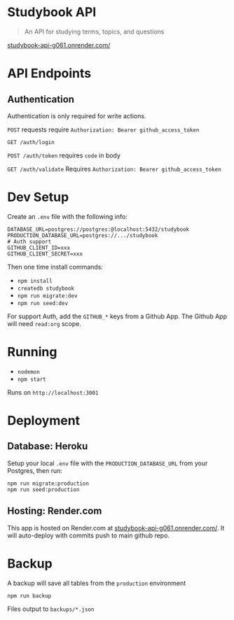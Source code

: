 # Studybook API

> An API for studying terms, topics, and questions

[studybook-api-g061.onrender.com/](https://studybook-api-g061.onrender.com/)

# API Endpoints

## Authentication

Authentication is only required for write actions.

`POST` requests require `Authorization: Bearer github_access_token`

`GET /auth/login`

`POST /auth/token`  requires `code` in body

`GET /auth/validate` Requires `Authorization: Bearer github_access_token`

# Dev Setup

Create an `.env` file with the following info:

```
DATABASE_URL=postgres://postgres:@localhost:5432/studybook
PRODUCTION_DATABASE_URL=postgres://.../studybook
# Auth support
GITHUB_CLIENT_ID=xxx
GITHUB_CLIENT_SECRET=xxx
```

Then one time install commands:

- `npm install`
- `createdb studybook`
- `npm run migrate:dev`
- `npm run seed:dev`

For support Auth, add the `GITHUB_*` keys from a Github App.
The Github App will need `read:org` scope.

# Running

- `nodemon`
- `npm start`

Runs on `http://localhost:3001`


# Deployment

## Database: Heroku

Setup your local `.env` file with the `PRODUCTION_DATABASE_URL` from your Postgres, then run:

```
npm run migrate:production
npm run seed:production
```

## Hosting: Render.com

This app is hosted on Render.com at [studybook-api-g061.onrender.com/](https://studybook-api-g061.onrender.com/). It will auto-deploy with commits push to main github repo.

# Backup

A backup will save all tables from the `production` environment

```
npm run backup
```

Files output to `backups/*.json`
